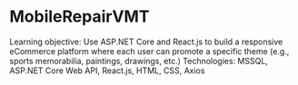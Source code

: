 # MobileRepairVMT
Learning objective: Use ASP.NET Core and React.js to build a responsive eCommerce platform where each user can promote a specific theme (e.g., sports memorabilia, paintings, drawings, etc.)  Technologies: MSSQL, ASP.NET Core Web API, React.js, HTML, CSS, Axios
